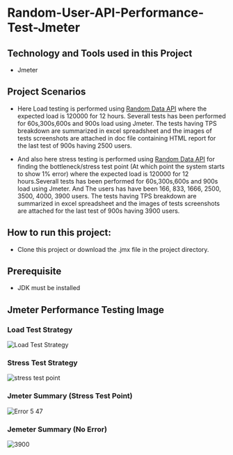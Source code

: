 # Random-User-API-Performance-Test-Jmeter

## Technology and Tools used in this Project
- Jmeter

## Project Scenarios
 - Here Load testing is performed using [Random Data API](https://random-data-api.com/api/v2/users) where the expected load is 120000 for 12 hours. 
   Severall tests has been performed for 60s,300s,600s and 900s load using Jmeter. The tests having TPS breakdown are summarized in excel spreadsheet and the images 
   of tests screenshots are attached in doc file containing HTML report for the last test of 900s having 2500 users.
   
 - And also here stress testing is performed using [Random Data API](https://random-data-api.com/api/v2/users) for finding the bottleneck/stress test point 
   (At which point the system starts to show 1% error) where the expected load is 120000 for 12 hours.Severall tests has been performed for 60s,300s,600s and 900s load    using Jmeter. And The users has have been 166, 833, 1666, 2500, 3500, 4000, 3900 users.  The tests having TPS breakdown are summarized in excel spreadsheet and the    images of tests screenshots are attached for the last test of 900s having 3900 users.

## How to run this project:
 - Clone this project or download the .jmx file in the project directory.

 ## Prerequisite
  - JDK must be installed
  
 ## Jmeter Performance Testing Image
 
 ### Load Test Strategy
 
 ![Load Test Strategy](https://user-images.githubusercontent.com/58990500/193929123-2d73006f-9819-4f90-a2cd-1cccfc035fcb.PNG)

 ### Stress Test Strategy 
 
 ![stress test point](https://user-images.githubusercontent.com/58990500/193929325-dfc0608b-babd-4ff1-b47d-454c02a872d6.PNG)
 
 ### Jmeter Summary (Stress Test Point)
 
![Error 5 47](https://user-images.githubusercontent.com/58990500/193929705-7b3b012b-95c0-49f7-9cf1-af60d0178753.PNG)

### Jemeter Summary (No Error)

![3900](https://user-images.githubusercontent.com/58990500/193929809-fd3deb75-0f84-47fc-ab84-c20d48b4f387.PNG)
